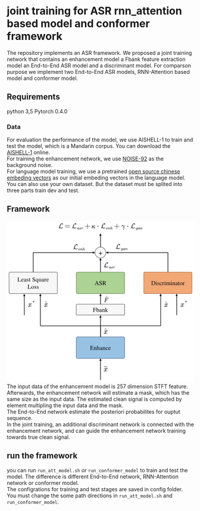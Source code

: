 # joint training for ASR rnn_attention based model and conformer framework
The repository implements an ASR framework. We proposed a joint training network that contains an enhancement model a Fbank feature extraction model an End-to-End ASR model and a discriminant model. For comparson purpose we implement two End-to-End ASR models, RNN-Attention based model and conformer model. 
## Requirements
python 3,5 Pytorch 0.4.0
### Data
For evaluation the performance of the model, we use  AISHELL-1 to train and test the model, which is a Mandarin corpus. You can download the [AISHELL-1](http://www.aishelltech.com/kysjcp) online.  
For training the enhancement network, we use [NOISE-92](http://spib.linse.ufsc.br/noise.html) as the background noise.  
For language model training, we use a pretrained [open source chinese embeding vectors](https://github.com/Embedding/Chinese-Word-Vectors) as our initial embeding vectors in the language model. 
You can also use your own dataset. But the dataset must be splited into three parts train dev and test.   
## Framework
![joint_training](images/joint_trainoverview.png)
The input data of the enhancement model is 257 dimension STFT feature. Afterwards, the enhancement network will estimate a mask, which has the same size as the input data. The estimated clean signal is computed by element multipling the input data and the mask.  
The End-to-End network estimate the posteriori probabilites for ouptut sequence.    
In the joint training, an additional discriminant network is connected with the enhancement network, and can guide the enhancement network training towards true clean signal.  
## run the framework
you can run `run_att_model.sh` or `run_conformer_model` to train and test the model. The difference is different End-to-End network, RNN-Attention network or conformer model.  
The configrations for training and test stages are saved in config folder.   
You must change the some path directions in `run_att_model.sh` and `run_conformer_model`.

